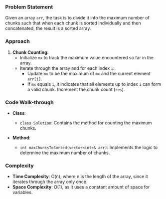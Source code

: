### Problem Statement
Given an array `arr`, the task is to divide it into the maximum number of chunks such that when each chunk is sorted individually and then concatenated, the result is a sorted array.

### Approach
1. **Chunk Counting**:
   - Initialize `mx` to track the maximum value encountered so far in the array.
   - Iterate through the array and for each index `i`:
     - Update `mx` to be the maximum of `mx` and the current element `arr[i]`.
     - If `mx` equals `i`, it indicates that all elements up to index `i` can form a valid chunk. Increment the chunk count (`res`).

### Code Walk-through
- **Class**:
  - `class Solution`: Contains the method for counting the maximum chunks.

- **Method**:
  - `int maxChunksToSorted(vector<int>& arr)`: Implements the logic to determine the maximum number of chunks.

### Complexity
- **Time Complexity**: O(n), where n is the length of the array, since it iterates through the array only once.
- **Space Complexity**: O(1), as it uses a constant amount of space for variables.
